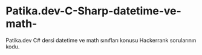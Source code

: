 # Patika.dev-C-Sharp-datetime-ve-math-
Patika.dev C# dersi datetime ve math sınıfları konusu Hackerrank sorularının kodu. 
